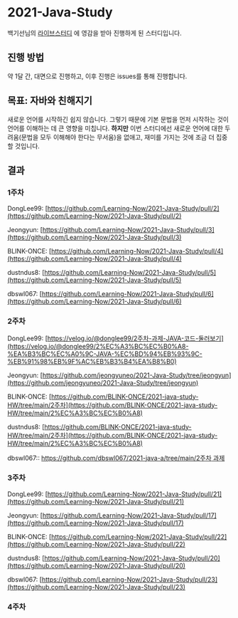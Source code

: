 # 2021-Java-Study
백기선님의 [라이브스터디](https://github.com/whiteship/live-study) 에 영감을 받아 진행하게 된 스터디입니다. 

## 진행 방법
약 1달 간, 대면으로 진행하고, 이후 진행은 issues를 통해 진행합니다.

## 목표: 자바와 친해지기
새로운 언어를 시작하긴 쉽지 않습니다.
그렇기 때문에 기본 문법을 먼저 시작하는 것이 언어를 이해하는 데 큰 영향을 미칩니다. 
**하지만** 이번 스터디에선 새로운 언어에 대한 두려움(문법을 모두 이해해야 한다는 무서움)을 없애고, 재미를 가지는 것에 조금 더 집중 할 것입니다. 

## 결과

### 1주차

DongLee99: [https://github.com/Learning-Now/2021-Java-Study/pull/2](https://github.com/Learning-Now/2021-Java-Study/pull/2)

Jeongyun: [https://github.com/Learning-Now/2021-Java-Study/pull/3](https://github.com/Learning-Now/2021-Java-Study/pull/3)

BLINK-ONCE: [https://github.com/Learning-Now/2021-Java-Study/pull/4](https://github.com/Learning-Now/2021-Java-Study/pull/4)

dustndus8: [https://github.com/Learning-Now/2021-Java-Study/pull/5](https://github.com/Learning-Now/2021-Java-Study/pull/5)

dbswl067: [https://github.com/Learning-Now/2021-Java-Study/pull/6](https://github.com/Learning-Now/2021-Java-Study/pull/6)

### 2주차
DongLee99: [https://velog.io/@donglee99/2주차-과제-JAVA-코드-둘러보기](https://velog.io/@donglee99/2%EC%A3%BC%EC%B0%A8-%EA%B3%BC%EC%A0%9C-JAVA-%EC%BD%94%EB%93%9C-%EB%91%98%EB%9F%AC%EB%B3%B4%EA%B8%B0)

Jeongyun: [https://github.com/jeongyuneo/2021-Java-Study/tree/jeongyun](https://github.com/jeongyuneo/2021-Java-Study/tree/jeongyun)

BLINK-ONCE: [https://github.com/BLINK-ONCE/2021-java-study-HW/tree/main/2주차](https://github.com/BLINK-ONCE/2021-java-study-HW/tree/main/2%EC%A3%BC%EC%B0%A8)

dustndus8: [https://github.com/BLINK-ONCE/2021-java-study-HW/tree/main/2주차](https://github.com/BLINK-ONCE/2021-java-study-HW/tree/main/2%EC%A3%BC%EC%B0%A8)

dbswl067:: [https://github.com/dbswl067/2021-java-a/tree/main/2주차 과제](https://github.com/dbswl067/2021-java-a/tree/main/2%EC%A3%BC%EC%B0%A8%20%EA%B3%BC%EC%A0%9C)

### 3주차
DongLee99: [https://github.com/Learning-Now/2021-Java-Study/pull/21](https://github.com/Learning-Now/2021-Java-Study/pull/21)

Jeongyun: [https://github.com/Learning-Now/2021-Java-Study/pull/17](https://github.com/Learning-Now/2021-Java-Study/pull/17)

BLINK-ONCE: [https://github.com/Learning-Now/2021-Java-Study/pull/22](https://github.com/Learning-Now/2021-Java-Study/pull/22)

dustndus8: [https://github.com/Learning-Now/2021-Java-Study/pull/20](https://github.com/Learning-Now/2021-Java-Study/pull/20)

dbswl067: [https://github.com/Learning-Now/2021-Java-Study/pull/23](https://github.com/Learning-Now/2021-Java-Study/pull/23)

### 4주차

